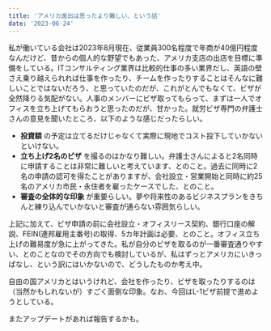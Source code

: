 ```yaml
---
title: 'アメリカ進出は思ったより難しい、という話'
date: '2023-06-24'
---
```


私が働いている会社は2023年8月現在、従業員300名程度で年商が40億円程度なんだけど、昔からの個人的な野望でもあった、アメリカ支店の出店を目標に準備をしている。ITコンサルティング業界は比較的仕事の多い業界だし、英語の壁さえ乗り越えられれば仕事を作ったり、チームを作ったりすることはそんなに難しいことではないだろう、と思っていたのだが、これがとんでもなくて、ビザが全然降りる気配がない。人事のメンバーにビザ取ってもらって、まずは一人でオフィスを立ち上げてもらおうと思ったのだが、甘かった。就労ビザ専門の弁護士さんの意見を聞いたところ、以下のような感じだったらしい。

- **投資額** の予定は立てるだけじゃなくて実際に現地でコスト投下していかないといけない。
- **立ち上げ2名のビザ** を撮るのはかなり難しい。弁護士さんによると2名同時に申請することは非常に難しいと考えています、とのこと。過去に同時に2名の申請の認可を得たことがありますが、会社設立・営業開始と同時に約25名のアメリカ市民・永住者を雇ったケースでした、とのこと。
- **審査の全体的な印象** が重要らしい。夢や将来性のあるビジネスプランをきちんと練り込んでいかないと審査が通らない雰囲気らしい。

上記に加えて、ビザ申請の前に会社設立・オフィスリース契約、銀行口座の解説、FEIN(連邦雇用主番号)の取得、5カ年計画は必要、とのこと。オフィス立ち上げの難易度が急に上がってきた。私が自分のビザを取るのが一番審査通りやすい、とのことなのでその方向でも検討しているが、私はずっとアメリカにいきっぱなし、という訳にはいかないので、どうしたものか考え中。

自由の国アメリカとはいうけれど、会社を作ったり、ビザを取ったりするのは（当然かもしれないが）すごく面倒な印象。なお、今回はL-1ビザ前提で進めようとしている。

またアップデートがあれば報告するかも。
